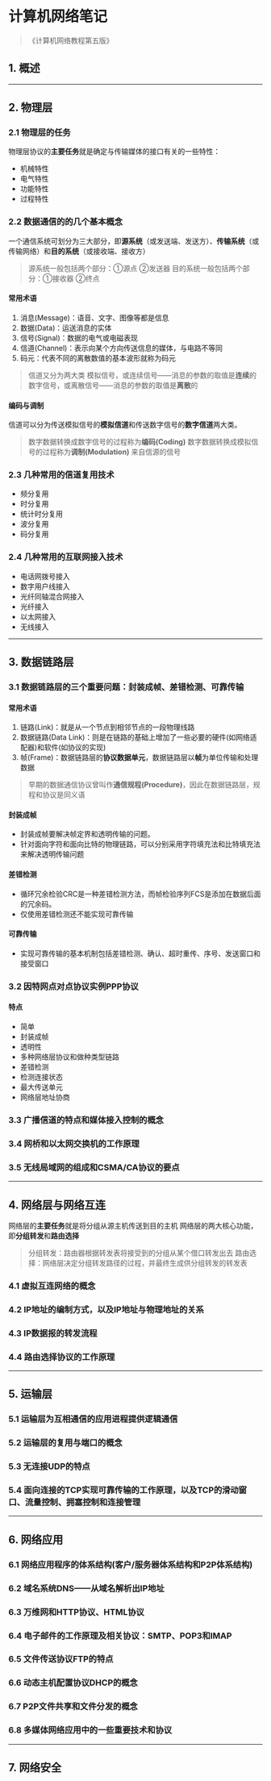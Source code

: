 # 计算机网络笔记
>《计算机网络教程第五版》
## 1. 概述
---
## 2. 物理层
### 2.1 物理层的任务
物理层协议的**主要任务**就是确定与传输媒体的接口有关的一些特性：
- 机械特性
- 电气特性
- 功能特性
- 过程特性
### 2.2 数据通信的的几个基本概念
一个通信系统可划分为三大部分，即**源系统**（或发送端、发送方）、**传输系统**（或传输网络）和**目的系统**（或接收端、接收方）
> 源系统一般包括两个部分：①源点 ②发送器
> 目的系统一般包括两个部分：①接收器  ②终点
#### 常用术语
1. 消息(Message)：语音、文字、图像等都是信息
2. 数据(Data)：运送消息的实体
3. 信号(Signal)：数据的电气或电磁表现
4. 信道(Channel)：表示向某个方向传送信息的媒体，与电路不等同
5. 码元：代表不同的离散数值的基本波形就称为码元
> 信道又分为两大类
> 模拟信号，或连续信号——消息的参数的取值是**连续**的
> 数字信号，或离散信号——消息的参数的取值是**离散**的
#### 编码与调制
信道可以分为传送模拟信号的**模拟信道**和传送数字信号的**数字信道**两大类。
> 数字数据转换成数字信号的过程称为**编码(Coding)**
> 数字数据转换成模拟信号的过程称为**调制(Modulation)**
来自信源的信号
### 2.3 几种常用的信道复用技术
- 频分复用
- 时分复用
- 统计时分复用
- 波分复用
- 码分复用
### 2.4 几种常用的互联网接入技术
- 电话网拨号接入
- 数字用户线接入
- 光纤同轴混合网接入
- 光纤接入
- 以太网接入
- 无线接入
---
## 3. 数据链路层
### 3.1 数据链路层的三个重要问题：封装成帧、差错检测、可靠传输
#### 常用术语
1. 链路(Link)：就是从一个节点到相邻节点的一段物理线路
2. 数据链路(Data Link)：则是在链路的基础上增加了一些必要的硬件(如网络适配器)和软件(如协议的实现)
3. 帧(Frame)：数据链路层的**协议数据单元**，数据链路层以**帧**为单位传输和处理数据
> 早期的数据通信协议曾叫作**通信规程(Procedure)**，因此在数据链路层，规程和协议是同义语
#### 封装成帧
- 封装成帧要解决帧定界和透明传输的问题。
- 针对面向字符和面向比特的物理链路，可以分别采用字符填充法和比特填充法来解决透明传输问题
#### 差错检测
- 循环冗余检验CRC是一种差错检测方法，而帧检验序列FCS是添加在数据后面的冗余码。
- 仅使用差错检测还不能实现可靠传输
#### 可靠传输
- 实现可靠传输的基本机制包括差错检测、确认、超时重传、序号、发送窗口和接受窗口
### 3.2 因特网点对点协议实例PPP协议
#### 特点
- 简单
- 封装成帧
- 透明性
- 多种网络层协议和做种类型链路
- 差错检测
- 检测连接状态
- 最大传送单元
- 网络层地址协商
### 3.3 广播信道的特点和媒体接入控制的概念

### 3.4 网桥和以太网交换机的工作原理
### 3.5 无线局域网的组成和CSMA/CA协议的要点
---
## 4. 网络层与网络互连
网络层的**主要任务**就是将分组从源主机传送到目的主机
网络层的两大核心功能，即**分组转发**和**路由选择**
> 分组转发：路由器根据转发表将接受到的分组从某个借口转发出去
> 路由选择：网络层决定分组转发路径的过程，并最终生成供分组转发的转发表
### 4.1 虚拟互连网络的概念
### 4.2 IP地址的编制方式，以及IP地址与物理地址的关系
### 4.3 IP数据报的转发流程
### 4.4 路由选择协议的工作原理
---
## 5. 运输层
### 5.1 运输层为互相通信的应用进程提供逻辑通信
### 5.2 运输层的复用与端口的概念
### 5.3 无连接UDP的特点
### 5.4 面向连接的TCP实现可靠传输的工作原理，以及TCP的滑动窗口、流量控制、拥塞控制和连接管理
---
## 6. 网络应用
### 6.1 网络应用程序的体系结构(客户/服务器体系结构和P2P体系结构)
### 6.2 域名系统DNS——从域名解析出IP地址
### 6.3 万维网和HTTP协议、HTML协议
### 6.4 电子邮件的工作原理及相关协议：SMTP、POP3和IMAP
### 6.5 文件传送协议FTP的特点
### 6.6 动态主机配置协议DHCP的概念
### 6.7 P2P文件共享和文件分发的概念
### 6.8 多媒体网络应用中的一些重要技术和协议
---
## 7. 网络安全